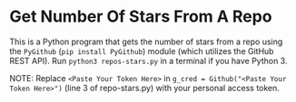 # Get Number Of Stars From A Repo
This is a Python program that gets the number of stars from a repo using the `PyGithub` (`pip install PyGithub`) module (which utilizes the GitHub REST API). Run `python3 repos-stars.py` in a terminal if you have Python 3.

NOTE: Replace `<Paste Your Token Here>` in `g_cred = Github("<Paste Your Token Here>")` (line 3 of repo-stars.py) with your personal access token.
